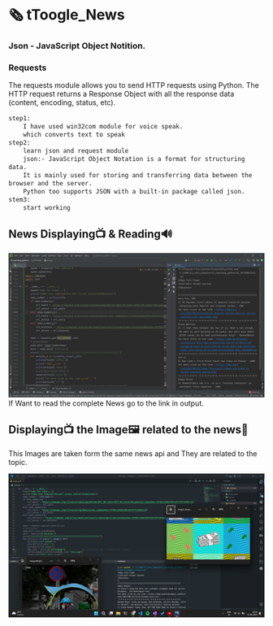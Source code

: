 # 🗞️ tToogle_News

### Json - JavaScript Object Notition.
### Requests 
The requests module allows you to send HTTP requests using Python. The HTTP request returns a Response Object with all the response data (content, encoding, status, etc).
<br>
```
step1:
    I have used win32com module for voice speak.
    which converts text to speak
step2:
    learn json and request module
    json:- JavaScript Object Notation is a format for structuring data.
    It is mainly used for storing and transferring data between the browser and the server. 
    Python too supports JSON with a built-in package called json.
stem3:
    start working
```
## News Displaying📺 & Reading🔊 
![This is an image](Source/sss.png)
If Want to read the complete News go to the link in output.

## Displaying📺 the Image🖼️ related to the news🚀
This Images are taken form the same news api and They are related to the topic.

![This is an image](Source/ss2.png)